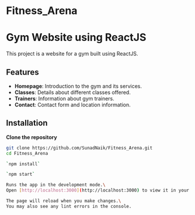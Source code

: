 # Fitness_Arena
# Gym Website using ReactJS

This project is a website for a gym built using ReactJS.

## Features

- **Homepage**: Introduction to the gym and its services.
- **Classes**: Details about different classes offered.
- **Trainers**: Information about gym trainers.
- **Contact**: Contact form and location information.

## Installation
**Clone the repository**

   ```bash
   git clone https://github.com/SunadNaik/Fitness_Arena.git
   cd Fitness_Arena

  `npm install`

  `npm start`

   Runs the app in the development mode.\
   Open [http://localhost:3000](http://localhost:3000) to view it in your browser.

The page will reload when you make changes.\
You may also see any lint errors in the console.
